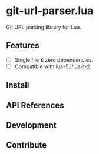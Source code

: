 # git-url-parser.lua

Git URL parsing library for Lua.

## Features

* [ ] Single file & zero dependencies.
* [ ] Compatible with lua-5.1/luajit-2.

## Install

## API References

## Development

## Contribute

